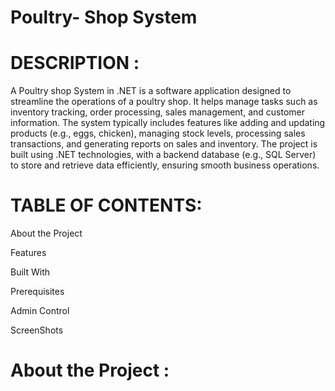 # Poultry- Shop System

# DESCRIPTION :
  A Poultry shop System in .NET is a software application designed to streamline the operations of a poultry shop. It helps manage tasks such as inventory tracking, order processing, sales management, and customer information. The system typically includes features like adding and updating products (e.g., eggs, chicken), managing stock levels, processing sales transactions, and generating reports on sales and inventory. The project is built using .NET technologies, with a backend database (e.g., SQL Server) to store and retrieve data efficiently, ensuring smooth business operations.

# TABLE OF CONTENTS:

  About the Project

  Features

  Built With

  Prerequisites

  Admin Control

  ScreenShots

# About the Project :
 
